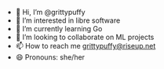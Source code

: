 - 👋 Hi, I’m @grittypuffy
- 👀 I’m interested in libre software
- 🌱 I’m currently learning Go
- 💞️ I’m looking to collaborate on ML projects
- 📫 How to reach me grittypuffy@riseup.net
- 😄 Pronouns: she/her

<!---
grittypuffy/grittypuffy is a ✨ special ✨ repository because its `README.md` (this file) appears on your GitHub profile.
You can click the Preview link to take a look at your changes.
--->
